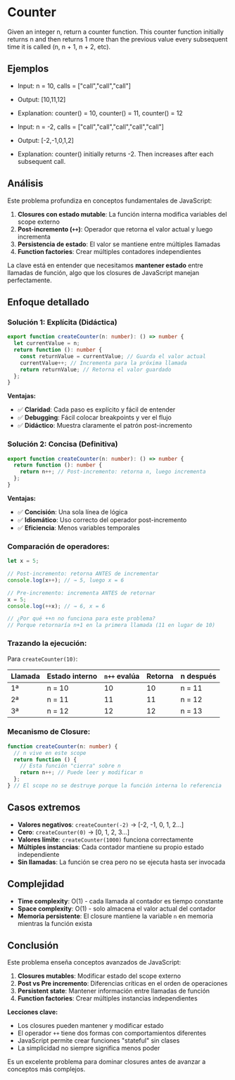 # Counter

Given an integer n, return a counter function. This counter function initially returns n and then returns 1 more than the previous value every subsequent time it is called (n, n + 1, n + 2, etc).

## Ejemplos

- Input: n = 10, calls = ["call","call","call"]
- Output: [10,11,12]
- Explanation: counter() = 10, counter() = 11, counter() = 12

- Input: n = -2, calls = ["call","call","call","call","call"]
- Output: [-2,-1,0,1,2]
- Explanation: counter() initially returns -2. Then increases after each subsequent call.

## Análisis

Este problema profundiza en conceptos fundamentales de JavaScript:

1. **Closures con estado mutable**: La función interna modifica variables del scope externo
2. **Post-incremento (`++`)**: Operador que retorna el valor actual y luego incrementa
3. **Persistencia de estado**: El valor se mantiene entre múltiples llamadas
4. **Function factories**: Crear múltiples contadores independientes

La clave está en entender que necesitamos **mantener estado** entre llamadas de función, algo que los closures de JavaScript manejan perfectamente.

## Enfoque detallado

### Solución 1: Explícita (Didáctica)

```typescript
export function createCounter(n: number): () => number {
  let currentValue = n;
  return function (): number {
    const returnValue = currentValue; // Guarda el valor actual
    currentValue++; // Incrementa para la próxima llamada
    return returnValue; // Retorna el valor guardado
  };
}
```

**Ventajas:**

- ✅ **Claridad**: Cada paso es explícito y fácil de entender
- ✅ **Debugging**: Fácil colocar breakpoints y ver el flujo
- ✅ **Didáctico**: Muestra claramente el patrón post-incremento

### Solución 2: Concisa (Definitiva)

```typescript
export function createCounter(n: number): () => number {
  return function (): number {
    return n++; // Post-incremento: retorna n, luego incrementa
  };
}
```

**Ventajas:**

- ✅ **Concisión**: Una sola línea de lógica
- ✅ **Idiomático**: Uso correcto del operador post-incremento
- ✅ **Eficiencia**: Menos variables temporales

### Comparación de operadores:

```typescript
let x = 5;

// Post-incremento: retorna ANTES de incrementar
console.log(x++); // → 5, luego x = 6

// Pre-incremento: incrementa ANTES de retornar
x = 5;
console.log(++x); // → 6, x = 6

// ¿Por qué ++n no funciona para este problema?
// Porque retornaría n+1 en la primera llamada (11 en lugar de 10)
```

### Trazando la ejecución:

Para `createCounter(10)`:

| Llamada | Estado interno | `n++` evalúa | Retorna | n después |
| ------- | -------------- | ------------ | ------- | --------- |
| 1ª      | n = 10         | 10           | 10      | n = 11    |
| 2ª      | n = 11         | 11           | 11      | n = 12    |
| 3ª      | n = 12         | 12           | 12      | n = 13    |

### Mecanismo de Closure:

```typescript
function createCounter(n: number) {
  // n vive en este scope
  return function () {
    // Esta función "cierra" sobre n
    return n++; // Puede leer y modificar n
  };
} // El scope no se destruye porque la función interna lo referencia
```

## Casos extremos

- **Valores negativos**: `createCounter(-2)` → [-2, -1, 0, 1, 2...]
- **Cero**: `createCounter(0)` → [0, 1, 2, 3...]
- **Valores límite**: `createCounter(1000)` funciona correctamente
- **Múltiples instancias**: Cada contador mantiene su propio estado independiente
- **Sin llamadas**: La función se crea pero no se ejecuta hasta ser invocada

## Complejidad

- **Time complexity**: O(1) - cada llamada al contador es tiempo constante
- **Space complexity**: O(1) - solo almacena el valor actual del contador
- **Memoria persistente**: El closure mantiene la variable `n` en memoria mientras la función exista

## Conclusión

Este problema enseña conceptos avanzados de JavaScript:

1. **Closures mutables**: Modificar estado del scope externo
2. **Post vs Pre incremento**: Diferencias críticas en el orden de operaciones
3. **Persistent state**: Mantener información entre llamadas de función
4. **Function factories**: Crear múltiples instancias independientes

**Lecciones clave:**

- Los closures pueden mantener y modificar estado
- El operador `++` tiene dos formas con comportamientos diferentes
- JavaScript permite crear funciones "stateful" sin clases
- La simplicidad no siempre significa menos poder

Es un excelente problema para dominar closures antes de avanzar a conceptos más complejos.
